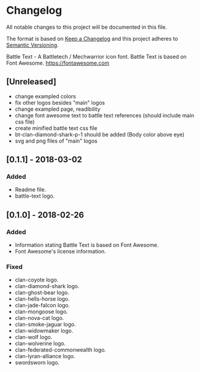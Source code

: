 # Changelog
All notable changes to this project will be documented in this file.

The format is based on [Keep a Changelog](http://keepachangelog.com/en/1.0.0/)
and this project adheres to [Semantic Versioning](http://semver.org/spec/v2.0.0.html).

Battle Text - A Battletech / Mechwarrior icon font.
Battle Text is based on Font Awesome. https://fontawesome.com

## [Unreleased]
- change exampled colors
- fix other logos besides "main" logos
- change exampled page, readibility
- change font awesome text to battle text references (should include main css file)
- create minified battle text css file
- bt-clan-diamond-shark-p-1 should be added (Body color above eye)
- svg and png files of "main" logos

## [0.1.1] - 2018-03-02
### Added
- Readme file.
- battle-text logo.

## [0.1.0] - 2018-02-26
### Added
- Information stating Battle Text is based on Font Awesome.
- Font Awesome's license information.

### Fixed
- clan-coyote logo.
- clan-diamond-shark logo.
- clan-ghost-bear logo.
- clan-hells-horse logo.
- clan-jade-falcon logo.
- clan-mongoose logo.
- clan-nova-cat logo.
- clan-smoke-jaguar logo.
- clan-widowmaker logo.
- clan-wolf logo.
- clan-wolverine logo.
- clan-federated-commonwealth logo.
- clan-lyran-alliance logo.
- swordsworn logo.